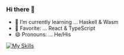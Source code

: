 ### Hi there 👋

- 🌱 I’m currently learning ... Haskell & Wasm
- 💬 Favorite: ... React & TypeScript
- 😄 Pronouns: ... He/His

[![My Skills](https://skillicons.dev/icons?i=ts,go,dart,rust)](https://skillicons.dev)

<!-- [![Top Langs](https://github-readme-stats.vercel.app/api/top-langs/?username=nakayan5&theme=dracula&layout=compact
)](https://github.com/anuraghazra/github-readme-stats)

[![Anurag's GitHub stats](https://github-readme-stats.vercel.app/api?username=nakayan5)](https://github.com/anuraghazra/github-readme-stats) -->

